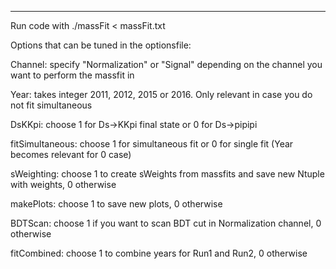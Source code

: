 ----------------------------------------------------

Run code with ./massFit < massFit.txt

Options that can be tuned in the optionsfile:


Channel: specify "Normalization" or "Signal" depending on the channel you want to perform the massfit in

Year: takes integer 2011, 2012, 2015 or 2016. Only relevant in case you do not fit simultaneous

DsKKpi: choose 1 for Ds->KKpi final state or 0 for Ds->pipipi

fitSimultaneous: choose 1 for simultaneous fit or 0 for single fit (Year becomes relevant for 0 case)

sWeighting: choose 1 to create sWeights from massfits and save new Ntuple with weights, 0 otherwise

makePlots: choose 1 to save new plots, 0 otherwise

BDTScan: choose 1 if you want to scan BDT cut in Normalization channel, 0 otherwise 

fitCombined: choose 1 to combine years for Run1 and Run2, 0 otherwise 

 

